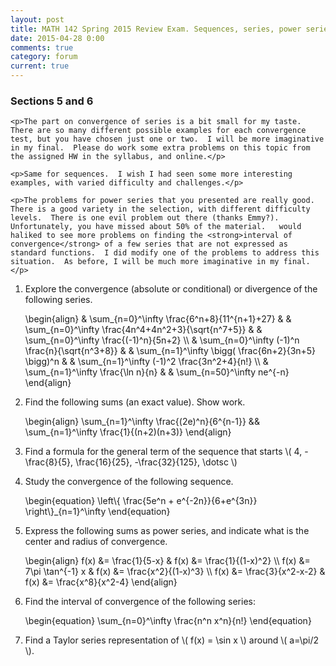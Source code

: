```yaml
---
layout: post
title: MATH 142 Spring 2015 Review Exam. Sequences, series, power series.
date: 2015-04-28 0:00
comments: true
category: forum
current: true
---
```


<div class="well">
	<h3>Sections 5 and 6</h3>
	
	<p>The part on convergence of series is a bit small for my taste.  There are so many different possible examples for each convergence test, but you have chosen just one or two.  I will be more imaginative in my final.  Please do work some extra problems on this topic from the assigned HW in the syllabus, and online.</p>

	<p>Same for sequences.  I wish I had seen some more interesting examples, with varied difficulty and challenges.</p>

	<p>The problems for power series that you presented are really good.  There is a good variety in the selection, with different difficulty levels.  There is one evil problem out there (thanks Emmy?).  Unfortunately, you have missed about 50% of the material.   would haliked to see more problems on finding the <strong>interval of convergence</strong> of a few series that are not expressed as standard functions.  I did modify one of the problems to address this situation.  As before, I will be much more imaginative in my final.</p>
</div>

1. Explore the convergence (absolute or conditional) or divergence of the following series.  
	<div>
		\begin{align}
		& \sum_{n=0}^\infty \frac{6^n+8}{11^{n+1}+27} &
		& \sum_{n=0}^\infty \frac{4n^4+4n^2+3}{\sqrt{n^7+5}} &
		& \sum_{n=0}^\infty \frac{(-1)^n}{5n+2} \\
		& \sum_{n=0}^\infty (-1)^n \frac{n}{\sqrt{n^3+8}} &
		& \sum_{n=1}^\infty \bigg( \frac{6n+2}{3n+5} \bigg)^n &
		& \sum_{n=1}^\infty (-1)^2 \frac{3n^2+4}{n!} \\
		& \sum_{n=1}^\infty \frac{\ln n}{n} &
		& \sum_{n=50}^\infty ne^{-n} 
		\end{align}
	</div>

2. Find the following sums (an exact value).  Show work.
	<div>
		\begin{align}
		\sum_{n=1}^\infty \frac{(2e)^n}{6^{n-1}} &&
		\sum_{n=1}^\infty \frac{1}{(n+2)(n+3)}
		\end{align}
	</div>

3. Find a formula for the general term of the sequence that starts <span>\\( 4, -\frac{8}{5}, \frac{16}{25}, -\frac{32}{125}, \dotsc \\)</span>
	

4. Study the convergence of the following sequence.
	<div>
		\begin{equation}
		\left\{ \frac{5e^n + e^{-2n}}{6+e^{3n}} \right\}_{n=1}^\infty
		\end{equation}
	</div>

5. Express the following sums as power series, and indicate what is the center and radius of convergence.

	<div>
		\begin{align}
		f(x) &= \frac{1}{5-x} &
		f(x) &= \frac{1}{(1-x)^2} \\
		f(x) &= 7\pi \tan^{-1} x &
		f(x) &= \frac{x^2}{(1-x)^3} \\
		f(x) &= \frac{3}{x^2-x-2} &
		f(x) &= \frac{x^8}{x^2-4}
		\end{align}
	</div>

6. Find the interval of convergence of the following series:

	<div>
		\begin{equation}
		\sum_{n=0}^\infty \frac{n^n x^n}{n!}
		\end{equation}
	</div>

7. Find a Taylor series representation of <span>\\( f(x) = \sin x \\)</span> around <span>\\( a=\pi/2 \\)</span>.
